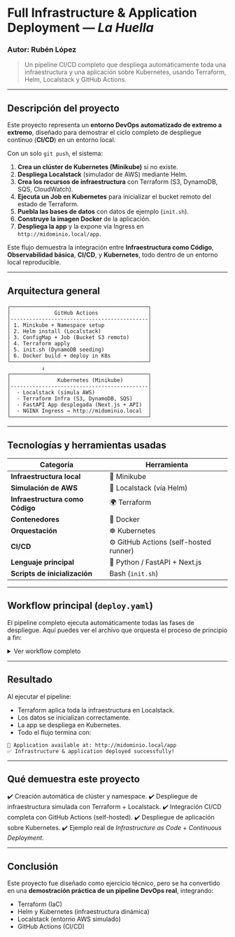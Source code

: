 # Full Infrastructure & Application Deployment — *La Huella*

### Autor: **Rubén López**

> Un pipeline CI/CD completo que despliega automáticamente toda una infraestructura y una aplicación sobre Kubernetes, usando Terraform, Helm, Localstack y GitHub Actions.

---

## Descripción del proyecto

Este proyecto representa un **entorno DevOps automatizado de extremo a extremo**, diseñado para demostrar el ciclo completo de despliegue continuo (**CI/CD**) en un entorno local.

Con un solo `git push`, el sistema:

1. **Crea un clúster de Kubernetes (Minikube)** si no existe.
2. **Despliega Localstack** (simulador de AWS) mediante Helm.
3. **Crea los recursos de infraestructura** con Terraform (S3, DynamoDB, SQS, CloudWatch).
4. **Ejecuta un Job en Kubernetes** para inicializar el bucket remoto del estado de Terraform.
5. **Puebla las bases de datos** con datos de ejemplo (`init.sh`).
6. **Construye la imagen Docker** de la aplicación.
7. **Despliega la app** y la expone vía Ingress en `http://midominio.local/app`.

 Este flujo demuestra la integración entre **Infraestructura como Código**, **Observabilidad básica**, **CI/CD**, y **Kubernetes**, todo dentro de un entorno local reproducible.

---

## Arquitectura general

```
┌────────────────────────────────────────────┐
│              GitHub Actions                │
│--------------------------------------------│
│ 1. Minikube + Namespace setup              │
│ 2. Helm install (Localstack)               │
│ 3. ConfigMap + Job (Bucket S3 remoto)      │
│ 4. Terraform apply                         │
│ 5. init.sh (DynamoDB seeding)              │
│ 6. Docker build + deploy in K8s            │
└────────────────────────────────────────────┘
           ↓
┌────────────────────────────────────────────┐
│               Kubernetes (Minikube)        │
│--------------------------------------------│
│  - Localstack (simula AWS)                 │
│  - Terraform Infra (S3, DynamoDB, SQS)     │
│  - FastAPI App desplegada (Next.js + API)  │
│  - NGINX Ingress → http://midominio.local  │
└────────────────────────────────────────────┘
```

---

## Tecnologías y herramientas usadas

| Categoría                       | Herramienta                            |
| ------------------------------- | -------------------------------------- |
| **Infraestructura local**       | 🐳 Minikube                            |
| **Simulación de AWS**           | 🧩 Localstack (vía Helm)               |
| **Infraestructura como Código** | 🌍 Terraform                           |
| **Contenedores**                | 🐋 Docker                              |
| **Orquestación**                | ☸️ Kubernetes                          |
| **CI/CD**                       | ⚙️ GitHub Actions (self-hosted runner) |
| **Lenguaje principal**          | 🧠 Python / FastAPI + Next.js          |
| **Scripts de inicialización**   | Bash (`init.sh`)                       |

---

## Workflow principal (`deploy.yaml`)

El pipeline completo ejecuta automáticamente todas las fases de despliegue.
Aquí puedes ver el archivo que orquesta el proceso de principio a fin:

<details>
<summary>Ver workflow completo</summary>

```yaml
on:
  push:
    branches:
      - main
  workflow_dispatch:

env:
  # Secrets (almacenados en Settings > Secrets > Actions)
  AWS_ACCESS_KEY_ID: ${{ secrets.AWS_ACCESS_KEY_ID }}
  AWS_SECRET_ACCESS_KEY: ${{ secrets.AWS_SECRET_ACCESS_KEY }}
  AWS_DEFAULT_REGION: ${{ secrets.AWS_DEFAULT_REGION }}

  # Variables no sensibles
  CLUSTER_NAME: lahuella
  NAMESPACE: localstack
  DOMAIN: midominio.local
  TERRAFORM_DIR: infra/terraform
  K8S_DIR: infra/k8s
  INIT_SCRIPT: script/init.sh

jobs:
  full-deploy:
    runs-on: self-hosted
    name: Build Infra + Deploy App
    steps:
      - name: Checkout repository
        uses: actions/checkout@v4
      - name: ================= INFRASTRUCTURE PHASE =================
        run: echo "🏗️  Starting Infrastructure setup..."
      - name: Ensure Minikube cluster exists
        run: |
          echo "Checking cluster $CLUSTER_NAME..."
          if ! minikube profile list | grep -q "$CLUSTER_NAME"; then
            echo "Creating cluster $CLUSTER_NAME..."
            minikube start -p $CLUSTER_NAME --cpus=4 --memory=6g
          else
            echo "✅ Cluster $CLUSTER_NAME already exists"
          fi
          kubectl config use-context $CLUSTER_NAME
          kubectl create namespace $NAMESPACE --dry-run=client -o yaml | kubectl apply -f -
      - name: Install Localstack via Helm
        run: |
          helm repo add localstack https://helm.localstack.cloud
          helm repo update
          helm upgrade --install localstack localstack/localstack \
            --namespace $NAMESPACE \
            --create-namespace \
            -f $K8S_DIR/localstack-values.yaml
          sleep 15
          kubectl wait --for=condition=Ready pod -l app.kubernetes.io/name=localstack -n $NAMESPACE --timeout=180s || {
            sleep 10
            kubectl wait --for=condition=Ready pod -l app.kubernetes.io/name=localstack -n $NAMESPACE --timeout=120s
          }
      - name: Enable Ingress Controller
        run: |
          if ! minikube addons list -p $CLUSTER_NAME | grep -q "ingress.*enabled"; then
            minikube addons enable ingress -p $CLUSTER_NAME
          fi
          kubectl wait --namespace ingress-nginx --for=condition=Ready pod \
            --selector=app.kubernetes.io/component=controller --timeout=180s
          kubectl apply -f $K8S_DIR/ingress.yaml
          IP=$(minikube ip -p $CLUSTER_NAME)
          if ! grep -q "$DOMAIN" /etc/hosts; then
            echo "$IP $DOMAIN" | sudo tee -a /etc/hosts
          fi
      - name: Create S3 bucket for Terraform remote state
        run: |
          kubectl apply -f $K8S_DIR/configmap.yaml
          kubectl apply -f $K8S_DIR/job_exe_seed.yaml
          kubectl wait --for=condition=complete job/localstack-seed -n $NAMESPACE --timeout=300s
      - name: Apply Terraform Infrastructure
        working-directory: ${{ env.TERRAFORM_DIR }}
        run: |
          tfenv use 1.5.5 || true
          terraform init -upgrade
          terraform apply -auto-approve
      - name: Build Docker image
        run: docker build -t lahuella-app:latest .
      - name: Load image into Minikube
        run: minikube -p $CLUSTER_NAME image load lahuella-app:latest
      - name: Deploy Application
        run: |
          kubectl apply -f $K8S_DIR/deployment-app.yaml
          kubectl apply -f $K8S_DIR/service-app.yaml
          kubectl apply -f $K8S_DIR/ingress-app.yaml
          kubectl get pods -A
          kubectl get ingress -A
```

</details>

---

## Resultado

Al ejecutar el pipeline:

* Terraform aplica toda la infraestructura en Localstack.
* Los datos se inicializan correctamente.
* La app se despliega en Kubernetes.
* Todo el flujo termina con:

```
🎯 Application available at: http://midominio.local/app
✅ Infrastructure & application deployed successfully!
```

---

## Qué demuestra este proyecto

✔️ Creación automática de clúster y namespace.
✔️ Despliegue de infraestructura simulada con Terraform + Localstack.
✔️ Integración CI/CD completa con GitHub Actions (self-hosted).
✔️ Despliegue de aplicación sobre Kubernetes.
✔️ Ejemplo real de *Infrastructure as Code* + *Continuous Deployment*.

---


## Conclusión

Este proyecto fue diseñado como ejercicio técnico, pero se ha convertido en una **demostración práctica de un pipeline DevOps real**, integrando:

* Terraform (IaC)
* Helm y Kubernetes (infraestructura dinámica)
* Localstack (entorno AWS simulado)
* GitHub Actions (CI/CD)

